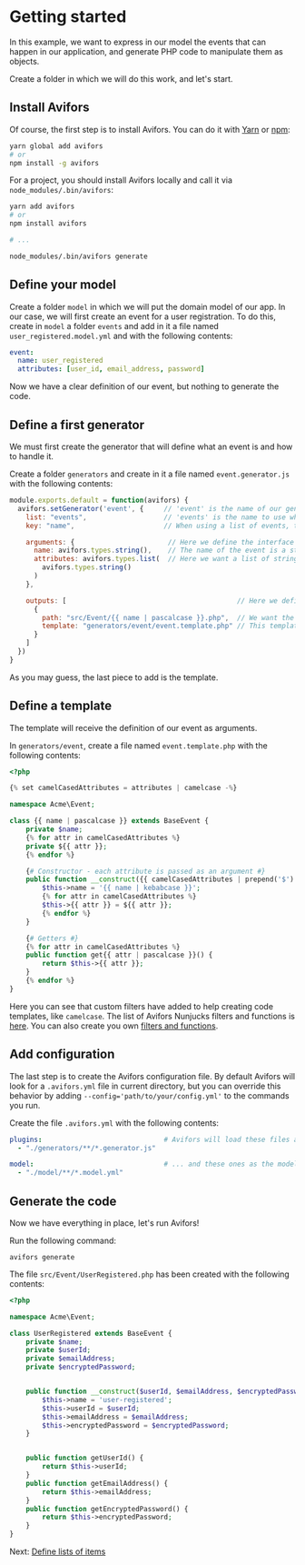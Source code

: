 # Getting started

In this example, we want to express in our model the events that can happen in our application, and generate PHP code to manipulate them as objects.

Create a folder in which we will do this work, and let's start.

## Install Avifors

Of course, the first step is to install Avifors. You can do it with [Yarn](https://yarnpkg.com) or [npm](https://www.npmjs.com):

```bash
yarn global add avifors
# or
npm install -g avifors
```

For a project, you should install Avifors locally and call it via `node_modules/.bin/avifors`:

```bash
yarn add avifors
# or
npm install avifors

# ...

node_modules/.bin/avifors generate
```

## Define your model

Create a folder `model` in which we will put the domain model of our app. In our case, we will first create an event for a user registration. To do this, create in `model` a folder `events` and add in it a file named `user_registered.model.yml` and with the following contents:

```yaml
event:
  name: user_registered
  attributes: [user_id, email_address, password]
```

Now we have a clear definition of our event, but nothing to generate the code.

## Define a first generator

We must first create the generator that will define what an event is and how to handle it.

Create a folder `generators` and create in it a file named `event.generator.js` with the following contents:

```javascript
module.exports.default = function(avifors) {
  avifors.setGenerator('event', {     // 'event' is the name of our generator
    list: "events",                   // 'events' is the name to use when listing events in a model file
    key: "name",                      // When using a list of events, the key used to identify an event will then be set as its 'name'

    arguments: {                       // Here we define the interface of the model definition, i.e. how to define an event
      name: avifors.types.string(),    // The name of the event is a string
      attributes: avifors.types.list(  // Here we want a list of strings as attributes
        avifors.types.string()
      )
    },

    outputs: [                                          // Here we define which files will be written for each event
      {
        path: "src/Event/{{ name | pascalcase }}.php",  // We want the file to have the name of the event PascalCased
        template: "generators/event/event.template.php" // This template will be used to generate the code
      }
    ]
  })
}
```

As you may guess, the last piece to add is the template.

## Define a template

The template will receive the definition of our event as arguments.

In `generators/event`, create a file named `event.template.php` with the following contents:

```php
<?php

{% set camelCasedAttributes = attributes | camelcase -%}

namespace Acme\Event;

class {{ name | pascalcase }} extends BaseEvent {
    private $name;
    {% for attr in camelCasedAttributes %}
    private ${{ attr }};
    {% endfor %}

    {# Constructor - each attribute is passed as an argument #}
    public function __construct({{ camelCasedAttributes | prepend('$') | join(', ') }}) { {# ['username', 'password'] -> '$username, $password' #}
        $this->name = '{{ name | kebabcase }}';
        {% for attr in camelCasedAttributes %}
        $this->{{ attr }} = ${{ attr }};
        {% endfor %}
    }

    {# Getters #}
    {% for attr in camelCasedAttributes %}
    public function get{{ attr | pascalcase }}() {
        return $this->{{ attr }};
    }
    {% endfor %}
}
```

Here you can see that custom filters have added to help creating code templates, like `camelcase`. The list of Avifors Nunjucks filters and functions is [here](https://github.com/antarestupin/Avifors/tree/master/doc/templates.md). You can also create you own [filters and functions](https://github.com/antarestupin/Avifors/blob/master/doc/plugins.md#change-environment-of-templates).

## Add configuration

The last step is to create the Avifors configuration file. By default Avifors will look for a `.avifors.yml` file in current directory, but you can override this behavior by adding `--config='path/to/your/config.yml'` to the commands you run.

Create the file `.avifors.yml` with the following contents:

```yaml
plugins:                              # Avifors will load these files as plugins...
  - "./generators/**/*.generator.js"

model:                                # ... and these ones as the model
  - "./model/**/*.model.yml"
```

## Generate the code

Now we have everything in place, let's run Avifors!

Run the following command:

```
avifors generate
```

The file `src/Event/UserRegistered.php` has been created with the following contents:

```php
<?php

namespace Acme\Event;

class UserRegistered extends BaseEvent {
    private $name;
    private $userId;
    private $emailAddress;
    private $encryptedPassword;


    public function __construct($userId, $emailAddress, $encryptedPassword) {
        $this->name = 'user-registered';
        $this->userId = $userId;
        $this->emailAddress = $emailAddress;
        $this->encryptedPassword = $encryptedPassword;
    }


    public function getUserId() {
        return $this->userId;
    }
    public function getEmailAddress() {
        return $this->emailAddress;
    }
    public function getEncryptedPassword() {
        return $this->encryptedPassword;
    }
}
```

Next: [Define lists of items](https://github.com/antarestupin/Avifors/tree/master/doc/lists.md)
